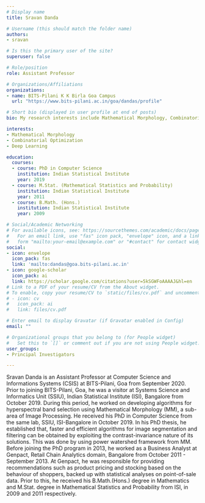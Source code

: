 ```yaml
---
# Display name
title: Sravan Danda

# Username (this should match the folder name)
authors:
- sravan

# Is this the primary user of the site?
superuser: false

# Role/position
role: Assistant Professor

# Organizations/Affiliations
organizations:
- name: BITS-Pilani K K Birla Goa Campus
  url: "https://www.bits-pilani.ac.in/goa/dandas/profile"

# Short bio (displayed in user profile at end of posts)
bio: My research interests include Mathematical Morphology, Combinatorial Optimization and Deep Learning.

interests:
- Mathematical Morphology
- Combinatorial Optimization
- Deep Learning

education:
  courses:
  - course: PhD in Computer Science
    institution: Indian Statistical Institute
    year: 2019
  - course: M.Stat. (Mathematical Statistics and Probability)
    institution: Indian Statistical Institute
    year: 2011
  - course: B.Math. (Hons.)
    institution: Indian Statistical Institute
    year: 2009

# Social/Academic Networking
# For available icons, see: https://sourcethemes.com/academic/docs/page-builder/#icons
#   For an email link, use "fas" icon pack, "envelope" icon, and a link in the
#   form "mailto:your-email@example.com" or "#contact" for contact widget.
social:
- icon: envelope
  icon_pack: fas
  link: 'mailto:dandas@goa.bits-pilani.ac.in'
- icon: google-scholar
  icon_pack: ai
  link: https://scholar.google.com/citations?user=5kSGWFoAAAAJ&hl=en
# Link to a PDF of your resume/CV from the About widget.
# To enable, copy your resume/CV to `static/files/cv.pdf` and uncomment the lines below.
# - icon: cv
#   icon_pack: ai
#   link: files/cv.pdf

# Enter email to display Gravatar (if Gravatar enabled in Config)
email: ""

# Organizational groups that you belong to (for People widget)
#   Set this to `[]` or comment out if you are not using People widget.
user_groups:
- Principal Investigators

---
```


Sravan Danda is an Assistant Professor at Computer Science and Informations Systems (CSIS) at BITS-Pilani, Goa from September 2020. Prior to joining BITS-Pilani, Goa, he was a visitor at Systems Science and Informatics Unit (SSIU), Indian Statistical Institute (ISI), Bangalore from October 2019. During this period, he worked on developing algorithms for hyperspectral band selection using Mathematical Morphology (MM), a sub-area of Image Processing. He received his PhD in Computer Science from the same lab, SSIU, ISI-Bangalore in October 2019. In his PhD thesis, he established that, faster and efficient algorithms for image segmentation and filtering can be obtained by exploiting the contrast-invariance nature of its solutions. This was done by using power watershed framework from MM. Before joining the PhD program in 2013, he worked as a Business Analyst at Genpact, Retail Chain Analytics domain, Bangalore from October 2011 - September 2013. At Genpact, he was responsible for providing recommendations such as product pricing and stocking based on the behaviour of shoppers, backed up with statistical analyses on point-of-sale data. Prior to this, he received his B.Math.(Hons.) degree in Mathematics and M.Stat. degree in Mathematical Statistics and Probability from ISI, in 2009 and 2011 respectively. 
